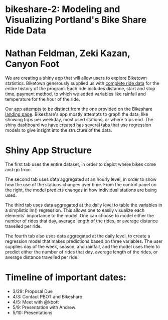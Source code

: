 # bikeshare-2: Modeling and Visualizing Portland's Bike Share Ride Data

# Nathan Feldman, Zeki Kazan, Canyon Foot

We are creating a shiny app that will allow users to explore Biketown statistics. Biketown generously supplied us with [complete ride data](https://s3.amazonaws.com/biketown-tripdata-public/index.html) for the entire history of the program. Each ride includes distance, start and stop time, payment method, to which we added variables like rainfall and temperature for the hour of the ride.

Our app attempts to be distinct from the one provided on the Bikeshare [landing page](https://www.biketownpdx.com/system-data). Bikeshare's app mostly attempts to graph the data, like showing trips per weekday, most used stations, or where trips end. The shiny dashboard we have created has several tabs that use regression models to give insight into the structure of the data.

# Shiny App Structure

The first tab uses the entire dataset, in order to depict where bikes come and go from.

The second tab uses data aggregated at an hourly level, in order to show how the use of the stations changes over time. From the control panel on the right, the model predicts changes in how individual stations are being used. 

The third tab uses data aggregated at the daily level to table the variables in a simplistic lm() regression. This allows one to easily visualize each elements' importance to the model. One can choose to model either the number of rides that day, average length of the rides, or average distance travelled per ride.

The fourth tab also uses data aggregated at the daily level, to create a regression model that makes predictions based on three variables. The user supplies day of the week, season, and rainfall, and the model uses them to predict either the number of rides that day, average length of the rides, or average distance travelled per ride.

# Timeline of important dates:
* 3/29: Proposal Due
* 4/3: Contact PBOT and Bikeshare
* 4/5: Meet with @kbott
* 5/9: Presentation with Andrew
* 5/10: Presentations